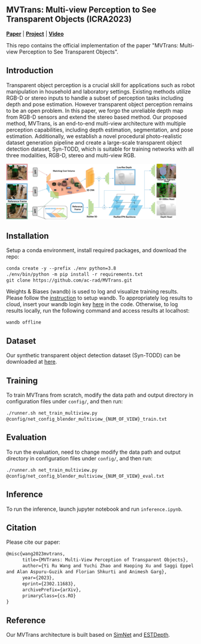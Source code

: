 ## MVTrans: Multi-view Perception to See Transparent Objects (ICRA2023)

[**Paper**](https://arxiv.org/abs/2302.11683) | [**Project**](https://ac-rad.github.io/MVTrans/) | [**Video**](https://youtu.be/8Qdc_xWVp-k)

This repo contains the official implementation of the paper "MVTrans: Multi-view Perception to See Transparent Objects". 

## Introduction
Transparent object perception is a crucial skill for applications such as robot manipulation in household and laboratory settings. Existing methods utilize RGB-D or stereo inputs to handle a subset of perception tasks including depth and pose estimation. However transparent object perception remains to be an open problem. In this paper, we forgo the unreliable depth map from RGB-D sensors and extend the stereo based method. Our proposed method, MVTrans, is an end-to-end multi-view architecture with multiple perception capabilities, including depth estimation, segmentation, and pose estimation. Additionally, we establish a novel procedural photo-realistic dataset generation pipeline and create a large-scale transparent object detection dataset, Syn-TODD, which is suitable for training networks with all three modalities, RGB-D, stereo and multi-view RGB.

<img width="90%" src="model.jpg"/>

## Installation
Setup a conda environment, install required packages, and download the repo:
``` 
conda create -y --prefix ./env python=3.8
./env/bin/python -m pip install -r requirements.txt
git clone https://github.com/ac-rad/MVTrans.git
```
Weights & Biases (wandb) is used to log and visualize training results. Please follow the [instruction](https://docs.wandb.ai/) to setup wandb. To appropriately log results to cloud, insert your wandb login key [here](https://github.com/ac-rad/transparent-perception/blob/main/net_train_multiview.py#L140) in the code. Otherwise, to log results locally, run the following command and access results at localhost:
```
wandb offline
```

## Dataset
Our synthetic transparent object detection dataset (Syn-TODD) can be downloaded at [here](https://ac-rad.github.io/MVTrans/). 

## Training
To train MVTrans from scratch, modify the data path and output directory in configuration files under `config/`, and then run:
```
./runner.sh net_train_multiview.py @config/net_config_blender_multiview_{NUM_OF_VIEW}_train.txt
```

## Evaluation
To run the evaluation, need to change modify the data path and output directory in configuration files under `config/`, and then run:
```
./runner.sh net_train_multiview.py @config/net_config_blender_multiview_{NUM_OF_VIEW}_eval.txt
```
## Inference
To run the inference, launch jupyter notebook and run `inference.ipynb`.
## Citation
Please cite our paper:
```
@misc{wang2023mvtrans,
      title={MVTrans: Multi-View Perception of Transparent Objects}, 
      author={Yi Ru Wang and Yuchi Zhao and Haoping Xu and Saggi Eppel and Alan Aspuru-Guzik and Florian Shkurti and Animesh Garg},
      year={2023},
      eprint={2302.11683},
      archivePrefix={arXiv},
      primaryClass={cs.RO}
}
```

## Reference
Our MVTrans architecture is built based on [SimNet](https://github.com/ToyotaResearchInstitute/simnet) and [ESTDepth](https://github.com/xxlong0/ESTDepth).
